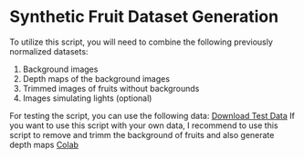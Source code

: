 # Synthetic Fruit Dataset Generation
To utilize this script, you will need to combine the following previously normalized datasets:
1. Background images
2. Depth maps of the background images
3. Trimmed images of fruits without backgrounds
4. Images simulating lights (optional)

For testing the script, you can use the following data: [Download Test Data](https://drive.usercontent.google.com/download?id=1YIBQHP9dPglBPG68jbxD7MYx0SlHK3z_&export=download&authuser=0)
If you want to use this script with your own data, I recommend to use this script to remove and trimm the background of fruits and also generate depth maps [Colab](https://colab.research.google.com/drive/1IwCWb3VlDkfr8cPZs8hXxHnni6nY-UOP#scrollTo=W8n0RmyCkHs3)
